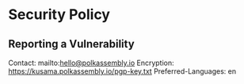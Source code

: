 # Security Policy

## Reporting a Vulnerability

Contact: mailto:hello@polkassembly.io
Encryption: https://kusama.polkassembly.io/pgp-key.txt
Preferred-Languages: en
